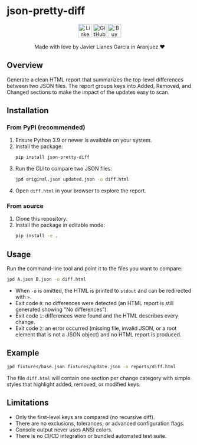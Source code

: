 # json-pretty-diff

<p align="center">
  <a href="https://www.linkedin.com/in/jlianes/" target="_blank" rel="noopener noreferrer"><img src="https://cdn.jsdelivr.net/gh/devicons/devicon/icons/linkedin/linkedin-original.svg" alt="LinkedIn" height="36" width="36" /></a>
  <a href="https://github.com/JaviLianes8/json-pretty-diff" target="_blank" rel="noopener noreferrer"><img src="https://cdn.simpleicons.org/github/181717" alt="GitHub" height="36" width="36" /></a>
  <a href="https://buymeacoffee.com/jlianesglrs" target="_blank" rel="noopener noreferrer"><img src="https://cdn.simpleicons.org/buymeacoffee/FFDD00" alt="Buy Me a Coffee" height="36" width="36" /></a>
</p>
<p align="center">Made with love by Javier Lianes García in Aranjuez ❤️</p>

## Overview
Generate a clean HTML report that summarizes the top-level differences between two JSON files. The report groups keys into Added, Removed, and Changed sections to make the impact of the updates easy to scan.

## Installation

### From PyPI (recommended)
1. Ensure Python 3.9 or newer is available on your system.
2. Install the package:
   ```bash
   pip install json-pretty-diff
   ```
3. Run the CLI to compare two JSON files:
   ```bash
   jpd original.json updated.json -o diff.html
   ```
4. Open `diff.html` in your browser to explore the report.

### From source
1. Clone this repository.
2. Install the package in editable mode:
   ```bash
   pip install -e .
   ```

## Usage
Run the command-line tool and point it to the files you want to compare:
```bash
jpd A.json B.json -o diff.html
```
- When `-o` is omitted, the HTML is printed to `stdout` and can be redirected with `>`.
- Exit code `0`: no differences were detected (an HTML report is still generated showing "No differences").
- Exit code `1`: differences were found and the HTML describes every change.
- Exit code `2`: an error occurred (missing file, invalid JSON, or a root element that is not a JSON object) and no HTML report is produced.

## Example
```bash
jpd fixtures/base.json fixtures/update.json -o reports/diff.html
```
The file `diff.html` will contain one section per change category with simple styles that highlight added, removed, or modified keys.

## Limitations
- Only the first-level keys are compared (no recursive diff).
- There are no exclusions, tolerances, or advanced configuration flags.
- Console output never uses ANSI colors.
- There is no CI/CD integration or bundled automated test suite.
